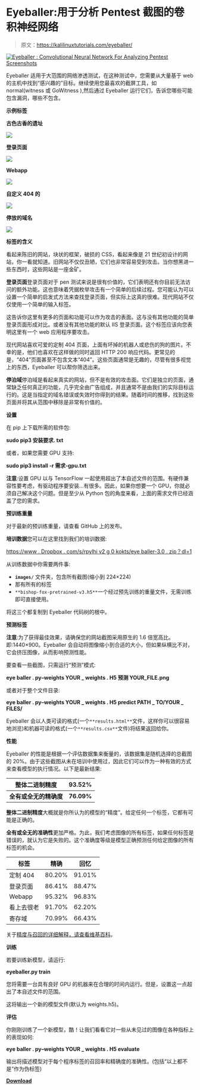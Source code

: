 # Eyeballer:用于分析 Pentest 截图的卷积神经网络

> 原文：<https://kalilinuxtutorials.com/eyeballer/>

[![Eyeballer : Convolutional Neural Network For Analyzing Pentest Screenshots](img//3361d529a766a11cd813fcb07ab4de16.png "Eyeballer : Convolutional Neural Network For Analyzing Pentest Screenshots")](https://1.bp.blogspot.com/-UQK4MiUff9A/YK5q2IyK3XI/AAAAAAAAJOQ/GfU_0YTZdvcuH8CBVUWKQSwoEBSG195NwCLcBGAsYHQ/s728/eyeballer_logo%2B%25281%2529.png)

Eyeballer 适用于大范围的网络渗透测试，在这种测试中，您需要从大量基于 web 的主机中找到“感兴趣的”目标。继续使用您最喜欢的截屏工具，如 normal(witness 或 GoWitness ),然后通过 Eyeballer 运行它们，告诉您哪些可能包含漏洞，哪些不包含。

**示例标签**

**古色古香的遗址**

![](img//05f8236e3cecbc98e074e82c5f490aa0.png)

**登录页面**

![](img//e0f1042c2065c747054bca3d23c5ef2d.png)

**Webapp**

![](img//cf39b7ddb47b4d0bb364f18b940f1b4d.png)

**自定义 404 的**

![](img//050c5eb00e02e6ebae3bc63b3398cc76.png)

**停放的域名**

![](img//f2d5214ce1d1ae7abb53f003d98bea3c.png)

**标签的含义**

看起来陈旧的网站，块状的框架，破损的 CSS，看起来像是 21 世纪初设计的网站，你一看就知道。旧网站不仅仅丑陋，它们也非常容易受到攻击。当你想黑进一些东西时，这些网站是一座金矿。

**登录页面**登录页面对于 pen 测试来说是很有价值的，它们表明还有你目前无法访问的额外功能。这也意味着凭据枚举攻击有一个简单的后续过程。您可能认为可以设置一个简单的启发式方法来查找登录页面，但实际上这真的很难。现代网站不仅仅使用一个简单的输入标签。

这告诉你这里有更多的页面和功能可以作为攻击的表面。这与没有其他功能的简单登录页面形成对比。或者没有其他功能的默认 IIS 登录页面。这个标签应该向您表明这里有一个 web 应用程序要攻击。

现代网站喜欢可爱的定制 404 页面，上面有坏掉的机器人或悲伤的狗的图片。不幸的是，他们也喜欢在这样做的同时返回 HTTP 200 响应代码。更常见的是，“404”页面甚至不包含文本“404”。这些页面通常是无趣的，尽管有很多视觉上的东西，Eyeballer 可以帮你筛选出来。

**停泊域**停泊域是看起来真实的网站，但不是有效的攻击面。它们是独立的页面，通常缺乏任何真正的功能，几乎完全由广告组成，并且通常不是由我们的实际目标运行的。这是当指定的域名错误或失效时你得到的结果。随着时间的推移，找到这些页面并将其从范围中移除是非常有价值的。

**设置**

在 pip 上下载所需的软件包:

**sudo pip3 安装要求. txt**

或者，如果您需要 GPU 支持:

**sudo pip3 install -r 需求-gpu.txt**

**注意**:设置 GPU 以与 TensorFlow 一起使用超出了本自述文件的范围。有硬件兼容性要考虑，有驱动程序要安装…有很多。因此，如果你想要一个 GPU，你就必须自己解决这个问题。但是至少从 Python 包的角度来看，上面的需求文件已经涵盖了您的需求。

**预训练重量**

对于最新的预训练重量，请查看 GitHub 上的发布。

**培训数据**您可以在这里找到我们的培训数据:

[https://www . Dropbox . com/s/rpylhi v2 g 0 kokts/eye baller-3.0 . zip？dl=1](https://www.dropbox.com/s/rpylhiv2g0kokts/eyeballer-3.0.zip?dl=1)

从训练数据中你需要两件事:

*   **`images/`** 文件夹，包含所有截图(缩小到 224×224)
*   那有所有的标签
*   `**bishop-fox-pretrained-v3.h5**`一个经过预先训练的重量文件，无需训练即可直接使用。

将这三个都复制到 Eyeballer 代码树的根中。

**预测标签**

**注意**:为了获得最佳效果，请确保您的网站截图采用原生的 1.6 倍宽高比。即:1440×900。Eyeballer 会自动将图像缩小到合适的大小，但如果纵横比不对，它会挤压图像，从而影响预测性能。

要查看一些截图，只需运行“预测”模式:

**eye baller . py–weights YOUR _ weights . H5 预测 YOUR_FILE.png**

或者对于整个文件目录:

**eye baller . py–weights YOUR _ weights . H5 predict PATH _ TO/YOUR _ FILES/**

Eyeballer 会以人类可读的格式(一个`**results.html**`文件，这样你可以很容易地浏览)和机器可读的格式(一个`**results.csv**`文件)将结果返回给你。

**性能**

Eyeballer 的性能是根据一个评估数据集来衡量的，该数据集是随机选择的总截图的 20%。由于这些截图从未在培训中使用过，因此它们可以作为一种有效的方式来查看模型的执行情况。以下是最新结果:

| 整体二进制精度 | 93.52% |
| --- | --- |
| **全有或全无的精确度** | **76.09%** |

**整体二进制精度**大概就是你所认为的模型的“精度”。给定任何一个标签，它都有可能是正确的。

**全有或全无的准确性**更加严格。为此，我们考虑图像的所有标签，如果任何标签是错误的，就认为它是失败的。这个准确度等级是模型正确预测任何给定图像的所有标签的机会。

| 标签 | 精确 | 回忆 |
| --- | --- | --- |
| 定制 404 | 80.20% | 91.01% |
| 登录页面 | 86.41% | 88.47% |
| Webapp | 95.32% | 96.83% |
| 看上去很老 | 91.70% | 62.20% |
| 寄存域 | 70.99% | 66.43% |

关于[精度与召回的详细解释，请查看维基百科](https://en.wikipedia.org/wiki/Precision_and_recall)。

**训练**

若要训练新模型，请运行:

**eyeballer.py train**

您将需要一台具有良好 GPU 的机器来在合理的时间内运行。但是，设置这一点超出了本自述文件的范围。

这将输出一个新的模型文件(默认为 weights.h5)。

**评估**

你刚刚训练了一个新模型，酷！让我们看看它对一些从未见过的图像在各种指标上的表现如何:

**eye baller . py–weights YOUR _ weights . H5 evaluate**

输出将描述模型对于每个程序标签的召回率和精确度的准确性。(包括“以上都不是”作为伪标签)

[**Download**](https://github.com/BishopFox/eyeballer)